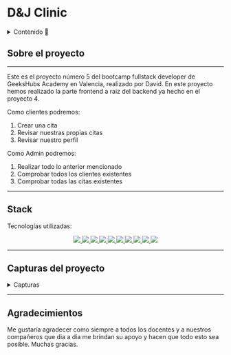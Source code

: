 # D&J Clinic

<details>
  <summary>Contenido 📝</summary>
  <ol>
    <li><a href="#sobre-el-proyecto">Sobre el proyecto</a></li>
    <li><a href="#stack">Stack</a></li>
    <li><a href="#capturas">Capturas</a></li>
    <li><a href="#agradecimientos">Agradecimientos</a></li>
  </ol>
</details>

## Sobre el proyecto
---

Este es el proyecto número 5 del bootcamp fullstack developer de  GeeksHubs Academy en Valencia, realizado por David. En este proyecto hemos realizado la parte frontend a raiz del backend ya hecho en el proyecto 4.

Como clientes podremos: 
<ol>
<li>Crear una cita</li>
<li>Revisar nuestras propias citas</li>
<li>Revisar nuestro perfil</li>
</ol>

Como Admin podremos:
<ol>
<li>Realizar todo lo anterior mencionado</li>
<li>Comprobar todos los clientes existentes</li>
<li>Comprobar todas las citas existentes</li>
</ol>

---

## Stack
Tecnologías utilizadas:
<div align ="center">
</a>
<a href="https://www.expressjs.com/">
    <img src= "https://img.shields.io/badge/express.js-%23404d59.svg?style=for-the-badge&logo=express&logoColor=%2361DAFB"/>
</a>
<a href="https://nodejs.org/es/">
    <img src= "https://img.shields.io/badge/node.js-026E00?style=for-the-badge&logo=node.js&logoColor=white"/>
</a>
<a href="https://developer.mozilla.org/es/docs/Web/JavaScript">
    <img src= "https://img.shields.io/badge/javascipt-EFD81D?style=for-the-badge&logo=javascript&logoColor=black"/>
</a>
<a href="https://jwt.io/">
    <img src= "https://img.shields.io/badge/JWT-black?style=for-the-badge&logo=JSON%20web%20tokens"/>
</a>
<a href="https://www.mysql.com/">
    <img src= "https://img.shields.io/badge/mysql-3E6E93?style=for-the-badge&logo=mysql&logoColor=white"/>
</a>
<a href="https://www.github.com/">
    <img src= "https://img.shields.io/badge/github-24292F?style=for-the-badge&logo=github&logoColor=white"/>
</a>
<a href="https://git-scm.com/">
    <img src= "https://img.shields.io/badge/git-F54D27?style=for-the-badge&logo=git&logoColor=white"/>
</a>
<a href="https://www.docker.com/">
    <img src= "https://img.shields.io/badge/docker-2496ED?style=for-the-badge&logo=docker&logoColor=white"/>
</a>
<a href="https://www.sequelize.org/">
    <img src= "https://img.shields.io/badge/sequelize-3C76C3?style=for-the-badge&logo=sequelize&logoColor=white"/>
</a>
<a href="https://reactjs.org/">
    <img src= "https://img.shields.io/badge/React-20232A?style=for-the-badge&logo=react&logoColor=61DAFB"/>
</a>
 </div>
 
 ---

## Capturas del proyecto
<details>
<summary>Capturas</summary>

En primer lugar teneis una vista donde se puede apreciar un navbar por el cual de primeras solo podremos o bien registrarnos o hacer login. 

![Alt text](src/assets/read1.png)

Aquí teneis una captura del formulario de registro:

![Alt text](src/assets/read2.png)

Este sería el formulario de login:

![Alt text](src/assets/read3.png)

Una vez registrados pasaremos a ser automaticamente clientes, por lo cual podemos apreciar que del navbar desaparecen las opciones "Registro" y "Login" y en su lugar tendremos las opciones de ver nuestro perfil, crear una cita, ver nuestras y realizar el logout.

![Alt text](src/assets/readme9.png)

Aquí teneis un ejemplo de la página para ver nuestras citas ya programadas:

![Alt text](src/assets/readme10.png)

Si iniciamos sesión como administrador tendremos un par de funcionalidades añadidas, las cuales son: Ver todos los clientes existentes en la base de datos y ver todas las citas existentes en la base de datos.

![Alt text](src/assets/read4.png)

Aqui teneis el formulario para crear una nueva cita:

![Alt text](src/assets/read5.png)


</details>

--- 

## Agradecimientos

Me gustaría agradecer como siempre a todos los docentes y a nuestros compañeros que dia a dia me brindan su apoyo y hacen que todo esto sea posible. Muchas gracias.

